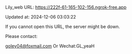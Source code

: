 Lily_web URL: https://222f-61-165-102-156.ngrok-free.app

Updated at: 2024-12-06 03:03:22

If you cannot open this URL, the server might be down.

Please contact: 

goley04@foxmail.com Or Wechat:GL_yeaH